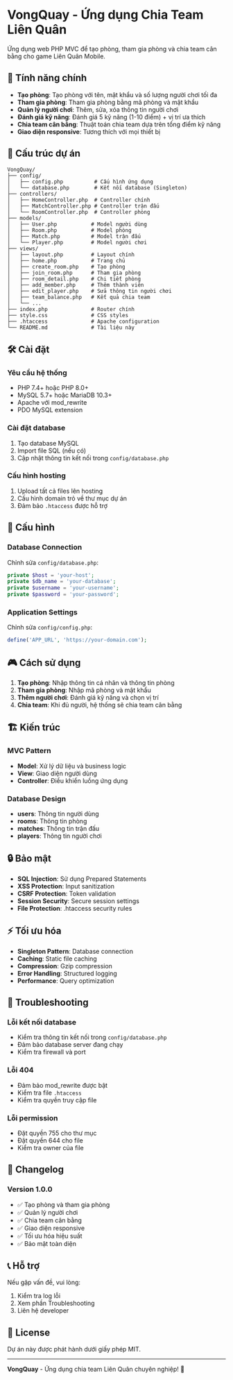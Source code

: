 # VongQuay - Ứng dụng Chia Team Liên Quân

Ứng dụng web PHP MVC để tạo phòng, tham gia phòng và chia team cân bằng cho game Liên Quân Mobile.

## 🚀 Tính năng chính

- **Tạo phòng**: Tạo phòng với tên, mật khẩu và số lượng người chơi tối đa
- **Tham gia phòng**: Tham gia phòng bằng mã phòng và mật khẩu
- **Quản lý người chơi**: Thêm, sửa, xóa thông tin người chơi
- **Đánh giá kỹ năng**: Đánh giá 5 kỹ năng (1-10 điểm) + vị trí ưa thích
- **Chia team cân bằng**: Thuật toán chia team dựa trên tổng điểm kỹ năng
- **Giao diện responsive**: Tương thích với mọi thiết bị

## 📁 Cấu trúc dự án

```
VongQuay/
├── config/
│   ├── config.php          # Cấu hình ứng dụng
│   └── database.php        # Kết nối database (Singleton)
├── controllers/
│   ├── HomeController.php  # Controller chính
│   ├── MatchController.php # Controller trận đấu
│   └── RoomController.php  # Controller phòng
├── models/
│   ├── User.php           # Model người dùng
│   ├── Room.php           # Model phòng
│   ├── Match.php          # Model trận đấu
│   └── Player.php         # Model người chơi
├── views/
│   ├── layout.php         # Layout chính
│   ├── home.php           # Trang chủ
│   ├── create_room.php    # Tạo phòng
│   ├── join_room.php      # Tham gia phòng
│   ├── room_detail.php    # Chi tiết phòng
│   ├── add_member.php     # Thêm thành viên
│   ├── edit_player.php    # Sửa thông tin người chơi
│   ├── team_balance.php   # Kết quả chia team
│   └── ...
├── index.php              # Router chính
├── style.css              # CSS styles
├── .htaccess              # Apache configuration
└── README.md              # Tài liệu này
```

## 🛠️ Cài đặt

### Yêu cầu hệ thống
- PHP 7.4+ hoặc PHP 8.0+
- MySQL 5.7+ hoặc MariaDB 10.3+
- Apache với mod_rewrite
- PDO MySQL extension

### Cài đặt database
1. Tạo database MySQL
2. Import file SQL (nếu có)
3. Cập nhật thông tin kết nối trong `config/database.php`

### Cấu hình hosting
1. Upload tất cả files lên hosting
2. Cấu hình domain trỏ về thư mục dự án
3. Đảm bảo `.htaccess` được hỗ trợ

## 🔧 Cấu hình

### Database Connection
Chỉnh sửa `config/database.php`:
```php
private $host = 'your-host';
private $db_name = 'your-database';
private $username = 'your-username';
private $password = 'your-password';
```

### Application Settings
Chỉnh sửa `config/config.php`:
```php
define('APP_URL', 'https://your-domain.com');
```

## 🎮 Cách sử dụng

1. **Tạo phòng**: Nhập thông tin cá nhân và thông tin phòng
2. **Tham gia phòng**: Nhập mã phòng và mật khẩu
3. **Thêm người chơi**: Đánh giá kỹ năng và chọn vị trí
4. **Chia team**: Khi đủ người, hệ thống sẽ chia team cân bằng

## 🏗️ Kiến trúc

### MVC Pattern
- **Model**: Xử lý dữ liệu và business logic
- **View**: Giao diện người dùng
- **Controller**: Điều khiển luồng ứng dụng

### Database Design
- **users**: Thông tin người dùng
- **rooms**: Thông tin phòng
- **matches**: Thông tin trận đấu
- **players**: Thông tin người chơi

## 🔒 Bảo mật

- **SQL Injection**: Sử dụng Prepared Statements
- **XSS Protection**: Input sanitization
- **CSRF Protection**: Token validation
- **Session Security**: Secure session settings
- **File Protection**: .htaccess security rules

## ⚡ Tối ưu hóa

- **Singleton Pattern**: Database connection
- **Caching**: Static file caching
- **Compression**: Gzip compression
- **Error Handling**: Structured logging
- **Performance**: Query optimization

## 🐛 Troubleshooting

### Lỗi kết nối database
- Kiểm tra thông tin kết nối trong `config/database.php`
- Đảm bảo database server đang chạy
- Kiểm tra firewall và port

### Lỗi 404
- Đảm bảo mod_rewrite được bật
- Kiểm tra file `.htaccess`
- Kiểm tra quyền truy cập file

### Lỗi permission
- Đặt quyền 755 cho thư mục
- Đặt quyền 644 cho file
- Kiểm tra owner của file

## 📝 Changelog

### Version 1.0.0
- ✅ Tạo phòng và tham gia phòng
- ✅ Quản lý người chơi
- ✅ Chia team cân bằng
- ✅ Giao diện responsive
- ✅ Tối ưu hóa hiệu suất
- ✅ Bảo mật toàn diện

## 📞 Hỗ trợ

Nếu gặp vấn đề, vui lòng:
1. Kiểm tra log lỗi
2. Xem phần Troubleshooting
3. Liên hệ developer

## 📄 License

Dự án này được phát hành dưới giấy phép MIT.

---

**VongQuay** - Ứng dụng chia team Liên Quân chuyên nghiệp! 🎯
